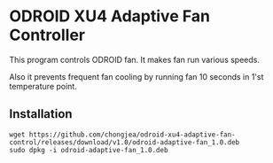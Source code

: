 # ODROID XU4 Adaptive Fan Controller

This program controls ODROID fan.
It makes fan run various speeds.

Also it prevents frequent fan cooling by running fan 10 seconds in 1'st temperature point.

## Installation
```
wget https://github.com/chongjea/odroid-xu4-adaptive-fan-control/releases/download/v1.0/odroid-adaptive-fan_1.0.deb
sudo dpkg -i odroid-adaptive-fan_1.0.deb
```
